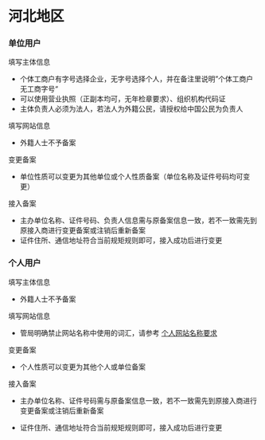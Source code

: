 # 河北地区

### 单位用户

填写主体信息
* 个体工商户有字号选择企业，无字号选择个人，并在备注里说明”个体工商户无工商字号“
* 可以使用营业执照（正副本均可，无年检章要求）、组织机构代码证
* 主体负责人必须为法人，若法人为外籍公民，请授权给中国公民为负责人

填写网站信息
* 外籍人士不予备案

变更备案
* 单位性质可以变更为其他单位或个人性质备案（单位名称及证件号码均可变更）

接入备案

* 主办单位名称、证件号码、负责人信息需与原备案信息一致，若不一致需先到原接入商进行变更备案或注销后重新备案
* 证件住所、通信地址符合当前规矩规则即可，接入成功后进行变更

### 个人用户
填写主体信息

* 外籍人士不予备案

填写网站信息

* 管局明确禁止网站名称中使用的词汇，请参考 [个人网站名称要求](../备案基础知识/个人网站名称要求.md)

变更备案

* 个人性质可以变更为其他个人或单位备案
 
接入备案

* 主办单位名称、证件号码需与原备案信息一致，若不一致需先到原接入商进行变更备案或注销后重新备案
* 证件住所、通信地址符合当前规矩规则即可，接入成功后进行变更


  [1]: n